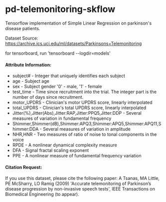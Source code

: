 # pd-telemonitoring-skflow

Tensorflow implementation of Simple Linear Regression on parkinson's disease patients.

Dataset Source: https://archive.ics.uci.edu/ml/datasets/Parkinsons+Telemonitoring

for tensorboard, run 'tensorboard --logdir=models'

#### Attribute Information:

* subject# - Integer that uniquely identifies each subject 
* age - Subject age 
* sex - Subject gender '0' - male, '1' - female 
* test_time - Time since recruitment into the trial. The integer part is the number of days since recruitment. 
* motor_UPDRS - Clinician's motor UPDRS score, linearly interpolated 
* total_UPDRS - Clinician's total UPDRS score, linearly interpolated 
* Jitter(%),Jitter(Abs),Jitter:RAP,Jitter:PPQ5,Jitter:DDP - Several measures of variation in fundamental frequency 
* Shimmer,Shimmer(dB),Shimmer:APQ3,Shimmer:APQ5,Shimmer:APQ11,Shimmer:DDA - Several measures of variation in amplitude 
* NHR,HNR - Two measures of ratio of noise to tonal components in the voice 
* RPDE - A nonlinear dynamical complexity measure 
* DFA - Signal fractal scaling exponent 
* PPE - A nonlinear measure of fundamental frequency variation 

#### Citation Request:

If you use this dataset, please cite the following paper: 
A Tsanas, MA Little, PE McSharry, LO Ramig (2009) 
'Accurate telemonitoring of Parkinson’s disease progression by non-invasive speech tests', 
IEEE Transactions on Biomedical Engineering (to appear). 